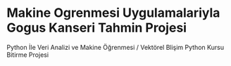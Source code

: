 # Makine Ogrenmesi Uygulamalariyla Gogus Kanseri Tahmin Projesi
 Python İle Veri Analizi ve Makine Öğrenmesi / Vektörel Blişim Python Kursu Bitirme Projesi
